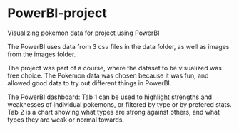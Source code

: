 # PowerBI-project
Visualizing pokemon data for project using PowerBI


The PowerBI uses data from 3 csv files in the data folder, as well as images from the images folder. 

The project was part of a course, where the dataset to be visualized was free choice. The Pokemon data was chosen because it was fun, and allowed good data to try out different things in PowerBI. 

The PowerBI dashboard:
Tab 1 can be used to highlight strengths and weaknesses of individual pokemons, or filtered by type or by prefered stats. 
Tab 2 is a chart showing what types are strong against others, and what types they are weak or normal towards. 

